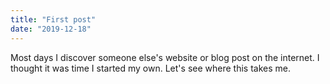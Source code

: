 ```yaml
---
title: "First post"
date: "2019-12-18"
---
```


Most days I discover someone else's website or blog post on the internet. I thought it was time I started my own. Let's see where this takes me.
